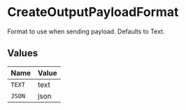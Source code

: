 # CreateOutputPayloadFormat

Format to use when sending payload. Defaults to Text.


## Values

| Name   | Value  |
| ------ | ------ |
| `TEXT` | text   |
| `JSON` | json   |